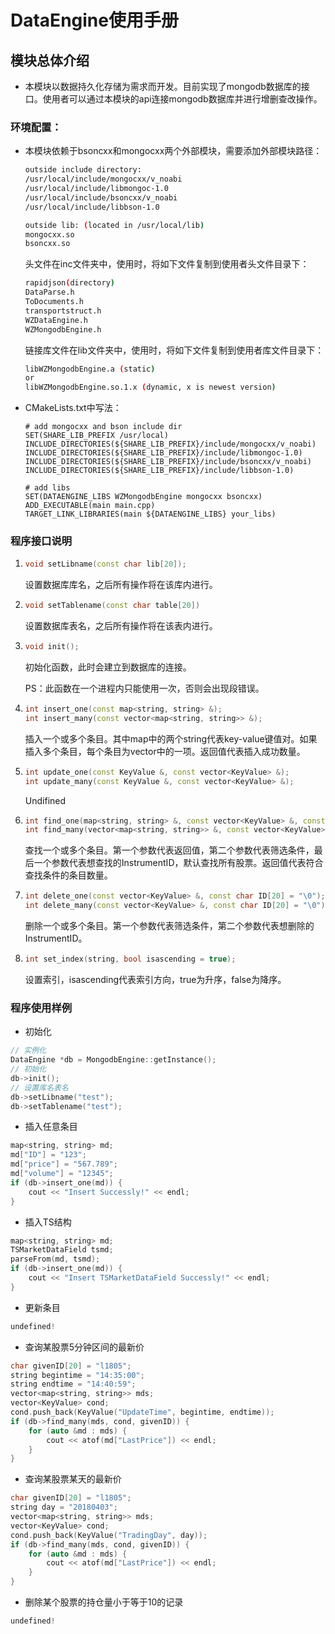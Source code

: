 # DataEngine使用手册

## 模块总体介绍

- 本模块以数据持久化存储为需求而开发。目前实现了mongodb数据库的接口。使用者可以通过本模块的api连接mongodb数据库并进行增删查改操作。

### 环境配置：

- 本模块依赖于bsoncxx和mongocxx两个外部模块，需要添加外部模块路径：

  ~~~bash
  outside include directory:
  /usr/local/include/mongocxx/v_noabi
  /usr/local/include/libmongoc-1.0
  /usr/local/include/bsoncxx/v_noabi
  /usr/local/include/libbson-1.0

  outside lib: (located in /usr/local/lib)
  mongocxx.so
  bsoncxx.so
  ~~~

  头文件在inc文件夹中，使用时，将如下文件复制到使用者头文件目录下：

  ~~~bash
  rapidjson(directory)
  DataParse.h
  ToDocuments.h
  transportstruct.h
  WZDataEngine.h
  WZMongodbEngine.h
  ~~~

  链接库文件在lib文件夹中，使用时，将如下文件复制到使用者库文件目录下：

  ~~~bash
  libWZMongodbEngine.a (static)
  or
  libWZMongodbEngine.so.1.x (dynamic, x is newest version)
  ~~~

- CMakeLists.txt中写法：

  ```
  # add mongocxx and bson include dir
  SET(SHARE_LIB_PREFIX /usr/local)
  INCLUDE_DIRECTORIES(${SHARE_LIB_PREFIX}/include/mongocxx/v_noabi)
  INCLUDE_DIRECTORIES(${SHARE_LIB_PREFIX}/include/libmongoc-1.0)
  INCLUDE_DIRECTORIES(${SHARE_LIB_PREFIX}/include/bsoncxx/v_noabi)
  INCLUDE_DIRECTORIES(${SHARE_LIB_PREFIX}/include/libbson-1.0)

  # add libs
  SET(DATAENGINE_LIBS WZMongodbEngine mongocxx bsoncxx)
  ADD_EXECUTABLE(main main.cpp)
  TARGET_LINK_LIBRARIES(main ${DATAENGINE_LIBS} your_libs)
  ```

### 程序接口说明

1. ```c++
   void setLibname(const char lib[20]);
   ```

   设置数据库库名，之后所有操作将在该库内进行。

2. ```c++
   void setTablename(const char table[20])
   ```

   设置数据库表名，之后所有操作将在该表内进行。

3. ```c++
   void init();
   ```

   初始化函数，此时会建立到数据库的连接。

   PS：此函数在一个进程内只能使用一次，否则会出现段错误。

4. ```c++
   int insert_one(const map<string, string> &);
   int insert_many(const vector<map<string, string>> &);
   ```

   插入一个或多个条目。其中map中的两个string代表key-value键值对。如果插入多个条目，每个条目为vector中的一项。返回值代表插入成功数量。

5. ```c++
   int update_one(const KeyValue &, const vector<KeyValue> &);
   int update_many(const KeyValue &, const vector<KeyValue> &);
   ```

   Undifined

6. ```c++
   int find_one(map<string, string> &, const vector<KeyValue> &, const char ID[20] = "\0");
   int find_many(vector<map<string, string>> &, const vector<KeyValue> &, const char ID[20] = "\0");
   ```

   查找一个或多个条目。第一个参数代表返回值，第二个参数代表筛选条件，最后一个参数代表想查找的InstrumentID，默认查找所有股票。返回值代表符合查找条件的条目数量。

7. ```c++
   int delete_one(const vector<KeyValue> &, const char ID[20] = "\0");
   int delete_many(const vector<KeyValue> &, const char ID[20] = "\0");
   ```

   删除一个或多个条目。第一个参数代表筛选条件，第二个参数代表想删除的InstrumentID。

8. ```c++
   int set_index(string, bool isascending = true);
   ```

   设置索引，isascending代表索引方向，true为升序，false为降序。

### 程序使用样例

- 初始化

~~~c++
// 实例化
DataEngine *db = MongodbEngine::getInstance();
// 初始化
db->init();
// 设置库名表名
db->setLibname("test");
db->setTablename("test");
~~~

- 插入任意条目

~~~c++
map<string, string> md;
md["ID"] = "123";
md["price"] = "567.789";
md["volume"] = "12345";
if (db->insert_one(md)) {
    cout << "Insert Successly!" << endl;
}
~~~

- 插入TS结构

~~~c++
map<string, string> md;
TSMarketDataField tsmd;
parseFrom(md, tsmd);
if (db->insert_one(md)) {
    cout << "Insert TSMarketDataField Successly!" << endl;
}
~~~

- 更新条目

~~~c++
undefined!
~~~

- 查询某股票5分钟区间的最新价

~~~c++
char givenID[20] = "l1805";
string begintime = "14:35:00";
string endtime = "14:40:59";
vector<map<string, string>> mds;
vector<KeyValue> cond;
cond.push_back(KeyValue("UpdateTime", begintime, endtime));
if (db->find_many(mds, cond, givenID)) {
    for (auto &md : mds) {
        cout << atof(md["LastPrice"]) << endl;
    }
}
~~~

- 查询某股票某天的最新价

~~~c++
char givenID[20] = "l1805";
string day = "20180403";
vector<map<string, string>> mds;
vector<KeyValue> cond;
cond.push_back(KeyValue("TradingDay", day));
if (db->find_many(mds, cond, givenID)) {
    for (auto &md : mds) {
        cout << atof(md["LastPrice"]) << endl;
    }
}
~~~

- 删除某个股票的持仓量小于等于10的记录

~~~c++
undefined!
~~~

